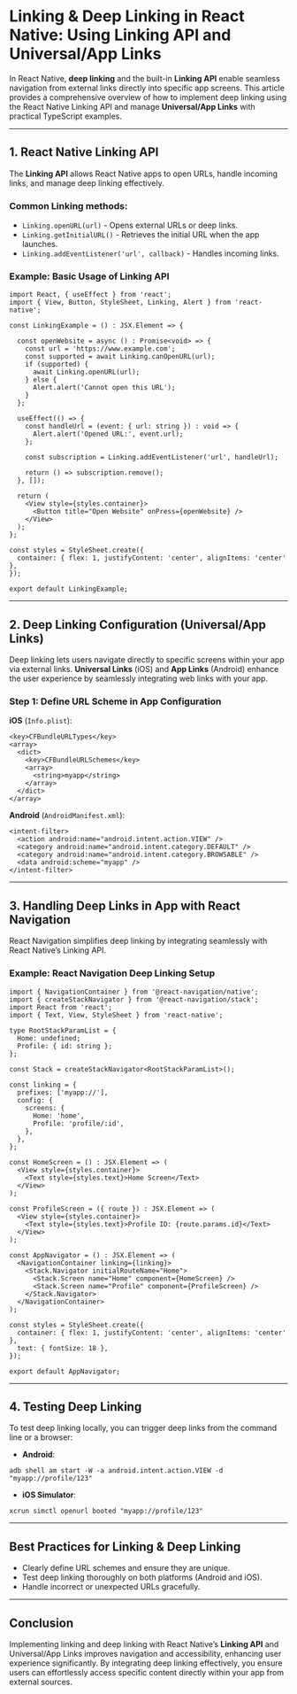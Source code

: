 # Linking & Deep Linking in React Native: Using Linking API and Universal/App Links

In React Native, **deep linking** and the built-in **Linking API** enable seamless navigation from external links directly into specific app screens. This article provides a comprehensive overview of how to implement deep linking using the React Native Linking API and manage **Universal/App Links** with practical TypeScript examples.

---

## 1. React Native Linking API

The **Linking API** allows React Native apps to open URLs, handle incoming links, and manage deep linking effectively.

### Common Linking methods:

- `Linking.openURL(url)` - Opens external URLs or deep links.
- `Linking.getInitialURL()` - Retrieves the initial URL when the app launches.
- `Linking.addEventListener('url', callback)` - Handles incoming links.

### Example: Basic Usage of Linking API

```
import React, { useEffect } from 'react';
import { View, Button, StyleSheet, Linking, Alert } from 'react-native';

const LinkingExample = () : JSX.Element => {

  const openWebsite = async () : Promise<void> => {
    const url = 'https://www.example.com';
    const supported = await Linking.canOpenURL(url);
    if (supported) {
      await Linking.openURL(url);
    } else {
      Alert.alert('Cannot open this URL');
    }
  };

  useEffect(() => {
    const handleUrl = (event: { url: string }) : void => {
      Alert.alert('Opened URL:', event.url);
    };

    const subscription = Linking.addEventListener('url', handleUrl);

    return () => subscription.remove();
  }, []);

  return (
    <View style={styles.container}>
      <Button title="Open Website" onPress={openWebsite} />
    </View>
  );
};

const styles = StyleSheet.create({
  container: { flex: 1, justifyContent: 'center', alignItems: 'center' },
});

export default LinkingExample;
```

---

## 2. Deep Linking Configuration (Universal/App Links)

Deep linking lets users navigate directly to specific screens within your app via external links. **Universal Links** (iOS) and **App Links** (Android) enhance the user experience by seamlessly integrating web links with your app.

### Step 1: Define URL Scheme in App Configuration

**iOS** (`Info.plist`):

```
<key>CFBundleURLTypes</key>
<array>
  <dict>
    <key>CFBundleURLSchemes</key>
    <array>
      <string>myapp</string>
    </array>
  </dict>
</array>
```

**Android** (`AndroidManifest.xml`):

```
<intent-filter>
  <action android:name="android.intent.action.VIEW" />
  <category android:name="android.intent.category.DEFAULT" />
  <category android:name="android.intent.category.BROWSABLE" />
  <data android:scheme="myapp" />
</intent-filter>
```

---

## 3. Handling Deep Links in App with React Navigation

React Navigation simplifies deep linking by integrating seamlessly with React Native’s Linking API.

### Example: React Navigation Deep Linking Setup

```
import { NavigationContainer } from '@react-navigation/native';
import { createStackNavigator } from '@react-navigation/stack';
import React from 'react';
import { Text, View, StyleSheet } from 'react-native';

type RootStackParamList = {
  Home: undefined;
  Profile: { id: string };
};

const Stack = createStackNavigator<RootStackParamList>();

const linking = {
  prefixes: ['myapp://'],
  config: {
    screens: {
      Home: 'home',
      Profile: 'profile/:id',
    },
  },
};

const HomeScreen = () : JSX.Element => (
  <View style={styles.container}>
    <Text style={styles.text}>Home Screen</Text>
  </View>
);

const ProfileScreen = ({ route }) : JSX.Element => (
  <View style={styles.container}>
    <Text style={styles.text}>Profile ID: {route.params.id}</Text>
  </View>
);

const AppNavigator = () : JSX.Element => (
  <NavigationContainer linking={linking}>
    <Stack.Navigator initialRouteName="Home">
      <Stack.Screen name="Home" component={HomeScreen} />
      <Stack.Screen name="Profile" component={ProfileScreen} />
    </Stack.Navigator>
  </NavigationContainer>
);

const styles = StyleSheet.create({
  container: { flex: 1, justifyContent: 'center', alignItems: 'center' },
  text: { fontSize: 18 },
});

export default AppNavigator;
```

---

## 4. Testing Deep Linking

To test deep linking locally, you can trigger deep links from the command line or a browser:

- **Android**:
```
adb shell am start -W -a android.intent.action.VIEW -d "myapp://profile/123"
```

- **iOS Simulator**:
```
xcrun simctl openurl booted "myapp://profile/123"
```

---

## Best Practices for Linking & Deep Linking

- Clearly define URL schemes and ensure they are unique.
- Test deep linking thoroughly on both platforms (Android and iOS).
- Handle incorrect or unexpected URLs gracefully.

---

## Conclusion

Implementing linking and deep linking with React Native’s **Linking API** and Universal/App Links improves navigation and accessibility, enhancing user experience significantly. By integrating deep linking effectively, you ensure users can effortlessly access specific content directly within your app from external sources.
